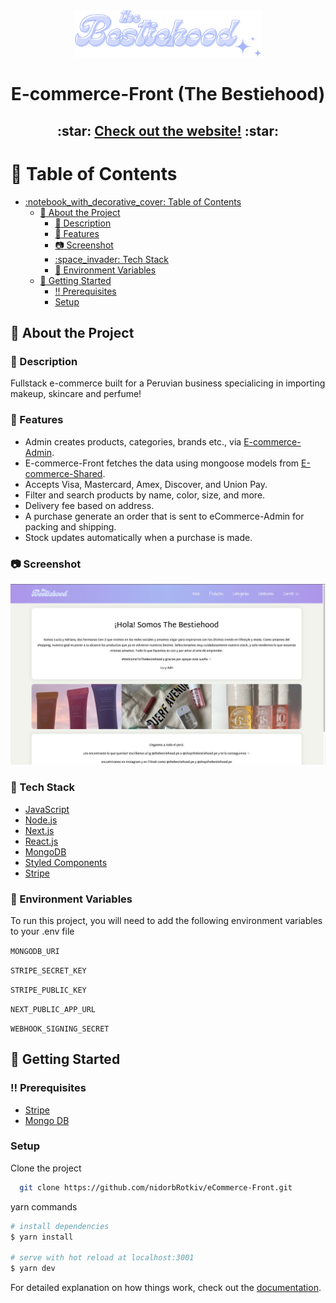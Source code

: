 <div align="center">

  <img src="public/assets/logo.png" alt="front" width="300" height="auto" />
  <h1>E-commerce-Front (The Bestiehood)</h1>

  <h2>
   :star: <a href="https://bestiehood.vercel.app/">Check out the website!</a> :star:
  </h2> 
  
</div>

<!-- Table of Contents -->

# :notebook_with_decorative_cover: Table of Contents

- [:notebook\_with\_decorative\_cover: Table of Contents](#notebook_with_decorative_cover-table-of-contents)
  - [:star2: About the Project](#star2-about-the-project)
    - [:notebook: Description](#notebook-description)
    - [:eyes: Features](#eyes-features)
    - [:camera: Screenshot](#camera-screenshot)
    - [:space\_invader: Tech Stack](#space_invader-tech-stack)
    - [:key: Environment Variables](#key-environment-variables)
  - [:toolbox: Getting Started](#toolbox-getting-started)
    - [:bangbang: Prerequisites](#bangbang-prerequisites)
    - [Setup](#setup)

<!-- About the Project -->

## :star2: About the Project

<!-- Description -->

### :notebook: Description

<p>
Fullstack e-commerce built for a Peruvian business specialicing in importing makeup, skincare and perfume!
</p>

<!-- Features -->

### :eyes: Features

- Admin creates products, categories, brands etc., via <a href="https://github.com/nidorbRotkiv/E-commerce-Admin">E-commerce-Admin</a>.
- E-commerce-Front fetches the data using mongoose models from <a href="https://github.com/nidorbRotkiv/eCommerce-Shared">E-commerce-Shared</a>.      
- Accepts Visa, Mastercard, Amex, Discover, and Union Pay.
- Filter and search products by name, color, size, and more.
- Delivery fee based on address.
- A purchase generate an order that is sent to eCommerce-Admin for packing and shipping.
- Stock updates automatically when a purchase is made.

<!-- Screenshots -->

### :camera: Screenshot

<div align="center"> 
 <img src="public/assets/frontImage.png" alt="logo" width="auto" height="auto" alt="screenshot" />
</div>

<!-- TechStack -->

### :space_invader: Tech Stack

 <ul>
    <li><a href="https://www.javascript.com/">JavaScript</a></li>
    <li><a href="https://nodejs.org/">Node.js</a></li>
    <li><a href="https://nextjs.org/">Next.js</a></li>
    <li><a href="https://react.dev/">React.js</a></li>
    <li><a href="https://www.mongodb.com/">MongoDB</a></li>
    <li><a href="https://styled-components.com/">Styled Components</a></li>
    <li><a href="https://stripe.com/">Stripe</a></li>
  </ul>

<!-- Env Variables -->

### :key: Environment Variables

To run this project, you will need to add the following environment variables to your .env file

`MONGODB_URI`

`STRIPE_SECRET_KEY`

`STRIPE_PUBLIC_KEY`

`NEXT_PUBLIC_APP_URL`

`WEBHOOK_SIGNING_SECRET`

<!-- Getting Started -->

## :toolbox: Getting Started

<!-- Prerequisites -->

### :bangbang: Prerequisites

 <ul>
   <li><a href="https://stripe.com/">Stripe</a></li>
   <li><a href="https://www.mongodb.com/">Mongo DB</a></li>
 </ul>

### Setup

Clone the project

```bash
  git clone https://github.com/nidorbRotkiv/eCommerce-Front.git
```

yarn commands

```bash
# install dependencies
$ yarn install

# serve with hot reload at localhost:3001
$ yarn dev
```

For detailed explanation on how things work, check out the [documentation](https://nextjs.org/).
